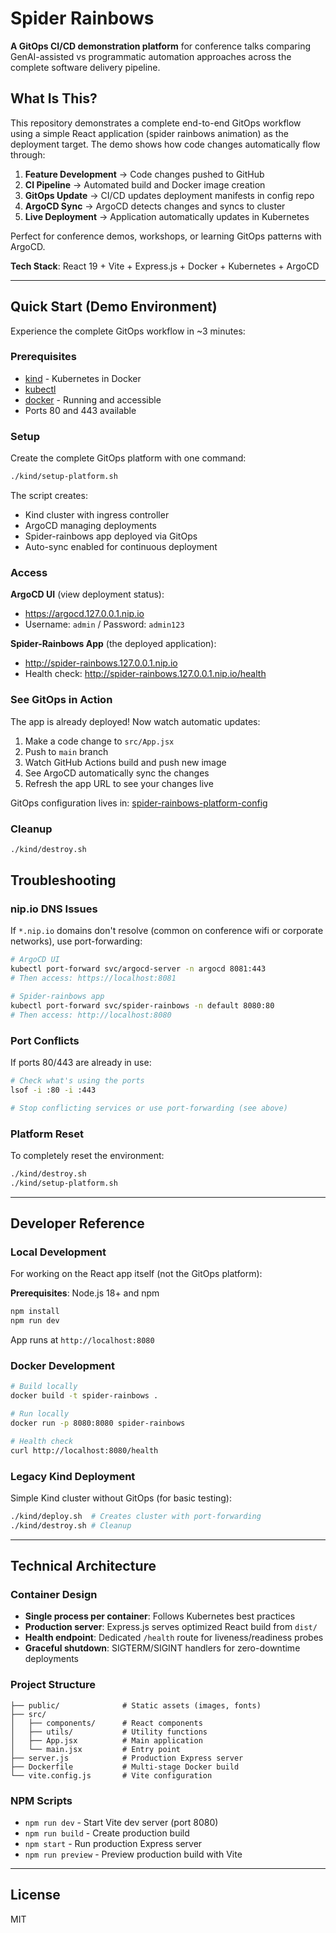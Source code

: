 # Spider Rainbows

**A GitOps CI/CD demonstration platform** for conference talks comparing GenAI-assisted vs programmatic automation approaches across the complete software delivery pipeline.

## What Is This?

This repository demonstrates a complete end-to-end GitOps workflow using a simple React application (spider rainbows animation) as the deployment target. The demo shows how code changes automatically flow through:

1. **Feature Development** → Code changes pushed to GitHub
2. **CI Pipeline** → Automated build and Docker image creation
3. **GitOps Update** → CI/CD updates deployment manifests in config repo
4. **ArgoCD Sync** → ArgoCD detects changes and syncs to cluster
5. **Live Deployment** → Application automatically updates in Kubernetes

Perfect for conference demos, workshops, or learning GitOps patterns with ArgoCD.

**Tech Stack**: React 19 + Vite + Express.js + Docker + Kubernetes + ArgoCD

---

## Quick Start (Demo Environment)

Experience the complete GitOps workflow in ~3 minutes:

### Prerequisites

- [kind](https://kind.sigs.k8s.io/docs/user/quick-start/#installation) - Kubernetes in Docker
- [kubectl](https://kubernetes.io/docs/tasks/tools/#kubectl)
- [docker](https://docs.docker.com/get-docker/) - Running and accessible
- Ports 80 and 443 available

### Setup

Create the complete GitOps platform with one command:

```bash
./kind/setup-platform.sh
```

The script creates:
- Kind cluster with ingress controller
- ArgoCD managing deployments
- Spider-rainbows app deployed via GitOps
- Auto-sync enabled for continuous deployment

### Access

**ArgoCD UI** (view deployment status):
- https://argocd.127.0.0.1.nip.io
- Username: `admin` / Password: `admin123`

**Spider-Rainbows App** (the deployed application):
- http://spider-rainbows.127.0.0.1.nip.io
- Health check: http://spider-rainbows.127.0.0.1.nip.io/health

### See GitOps in Action

The app is already deployed! Now watch automatic updates:

1. Make a code change to `src/App.jsx`
2. Push to `main` branch
3. Watch GitHub Actions build and push new image
4. See ArgoCD automatically sync the changes
5. Refresh the app URL to see your changes live

GitOps configuration lives in: [spider-rainbows-platform-config](https://github.com/wiggitywhitney/spider-rainbows-platform-config)

### Cleanup

```bash
./kind/destroy.sh
```

## Troubleshooting

### nip.io DNS Issues

If `*.nip.io` domains don't resolve (common on conference wifi or corporate networks), use port-forwarding:

```bash
# ArgoCD UI
kubectl port-forward svc/argocd-server -n argocd 8081:443
# Then access: https://localhost:8081

# Spider-rainbows app
kubectl port-forward svc/spider-rainbows -n default 8080:80
# Then access: http://localhost:8080
```

### Port Conflicts

If ports 80/443 are already in use:

```bash
# Check what's using the ports
lsof -i :80 -i :443

# Stop conflicting services or use port-forwarding (see above)
```

### Platform Reset

To completely reset the environment:

```bash
./kind/destroy.sh
./kind/setup-platform.sh
```

---

## Developer Reference

### Local Development

For working on the React app itself (not the GitOps platform):

**Prerequisites**: Node.js 18+ and npm

```bash
npm install
npm run dev
```

App runs at `http://localhost:8080`

### Docker Development

```bash
# Build locally
docker build -t spider-rainbows .

# Run locally
docker run -p 8080:8080 spider-rainbows

# Health check
curl http://localhost:8080/health
```

### Legacy Kind Deployment

Simple Kind cluster without GitOps (for basic testing):

```bash
./kind/deploy.sh  # Creates cluster with port-forwarding
./kind/destroy.sh # Cleanup
```

---

## Technical Architecture

### Container Design

- **Single process per container**: Follows Kubernetes best practices
- **Production server**: Express.js serves optimized React build from `dist/`
- **Health endpoint**: Dedicated `/health` route for liveness/readiness probes
- **Graceful shutdown**: SIGTERM/SIGINT handlers for zero-downtime deployments

### Project Structure

```
├── public/              # Static assets (images, fonts)
├── src/
│   ├── components/      # React components
│   ├── utils/           # Utility functions
│   ├── App.jsx          # Main application
│   └── main.jsx         # Entry point
├── server.js            # Production Express server
├── Dockerfile           # Multi-stage Docker build
└── vite.config.js       # Vite configuration
```

### NPM Scripts

- `npm run dev` - Start Vite dev server (port 8080)
- `npm run build` - Create production build
- `npm start` - Run production Express server
- `npm run preview` - Preview production build with Vite

---

## License

MIT
